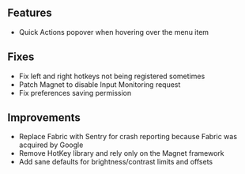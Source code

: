 ## Features
- Quick Actions popover when hovering over the menu item

## Fixes

- Fix left and right hotkeys not being registered sometimes
- Patch Magnet to disable Input Monitoring request
- Fix preferences saving permission

## Improvements

- Replace Fabric with Sentry for crash reporting because Fabric was acquired by Google
- Remove HotKey library and rely only on the Magnet framework
- Add sane defaults for brightness/contrast limits and offsets